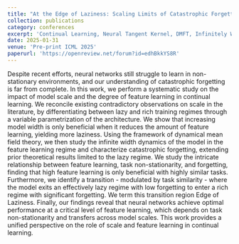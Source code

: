 ```yaml
---
title: "At the Edge of Laziness: Scaling Limits of Catastrophic Forgetting"
collection: publications
category: conferences
excerpt: 'Continual Learning, Neural Tangent Kernel, DMFT, Infinitely Wide NNs, lazy/rich regimes'
date: 2025-01-31
venue: 'Pre-print ICML 2025'
paperurl: 'https://openreview.net/forum?id=edhBkkYS8R'
---
```


Despite recent efforts, neural networks still struggle to learn in non-stationary environments, and our understanding of catastrophic forgetting is far from complete. In this work, we perform a systematic study on the impact of model scale and the degree of feature learning in continual learning. We reconcile existing contradictory observations on scale in the literature, by differentiating between lazy and rich training regimes through a variable parametrization of the architecture. We show that increasing model width is only beneficial when it reduces the amount of feature learning, yielding more laziness. Using the framework of dynamical mean field theory, we then study the infinite width dynamics of the model in the feature learning regime and characterize catastrophic forgetting, extending prior theoretical results limited to the lazy regime. We study the intricate relationship between feature learning, task non-stationarity, and forgetting, finding that high feature learning is only beneficial with highly similar tasks. Furthermore, we identify a transition - modulated by task similarity - where the model exits an effectively lazy regime with low forgetting to enter a rich regime with significant forgetting. We term this transition region Edge of Laziness. Finally, our findings reveal that neural networks achieve optimal performance at a critical level of feature learning, which depends on task non-stationarity and transfers across model scales. This work provides a unified perspective on the role of scale and feature learning in continual learning.